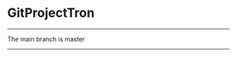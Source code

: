 # GitProjectTron
*******************************
  The main branch is master
*******************************
